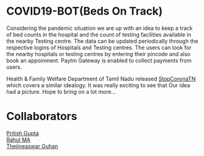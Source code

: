 # COVID19-BOT(Beds On Track)

Considering the pandemic situation we are up with an idea to keep a track of bed counts in the hospital and the count of testing facilities available in the nearby Testing centre. The data can be updated periodically through the respective logins of Hospitals and Testing centres. The users can look for the nearby hospitals or testing centres by entering their pincode and also book an appoinment. Paytm Gateway is enabled to collect payments from users. 

Health & Family Welfare Department of Tamil Nadu released [StopCoronaTN](https://stopcorona.tn.gov.in/beds.php) which covers a similar idealogy. It was really exciting to see that Our idea had a picture. Hope to bring on a lot more...

# Collaborators 
  
  [Pritish Gupta](https://github.com/princepritish)<br>
  [Rahul MA](https://github.com/m-a-rahul)<br>
  [Thejineaswar Guhan](https://github.com/Thejineaswar)<br>


 


  
